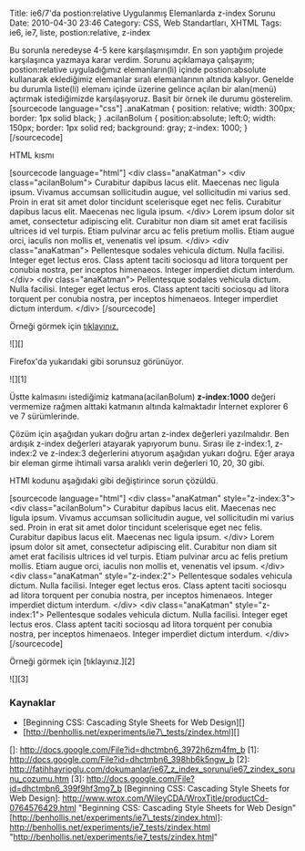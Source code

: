 Title: ie6/7&#039;da postion:relative Uygulanmış Elemanlarda z-index Sorunu
Date: 2010-04-30 23:46
Category: CSS, Web Standartları, XHTML
Tags: ie6, ie7, liste, postion:relative, z-index

Bu sorunla neredeyse 4-5 kere karşılaşmışımdır. En son yaptığım projede
karşılaşınca yazmaya karar verdim. Sorunu açıklamaya çalışayım;
postion:relative uyguladığımız elemanların(li) içinde postion:absolute
kullanarak eklediğimiz elemanlar sıralı elemanlarının altında kalıyor.
Genelde bu durumla liste(li) elemanı içinde üzerine gelince açılan bir
alan(menü) açtırmak istediğimizde karşılaşıyoruz.<!--more--> Basit bir
örnek ile durumu gösterelim. [sourcecode language="css"] .anaKatman {
position: relative; width: 300px; border: 1px solid black; }
.acilanBolum { position:absolute; left:0; width: 150px; border: 1px
solid red; background: gray; z-index: 1000; } [/sourcecode]

HTML kısmı

[sourcecode language="html"] \<div class="anaKatman"\> \<div
class="acilanBolum"\> Curabitur dapibus lacus elit. Maecenas nec ligula
ipsum. Vivamus accumsan sollicitudin augue, vel sollicitudin mi varius
sed. Proin in erat sit amet dolor tincidunt scelerisque eget nec felis.
Curabitur dapibus lacus elit. Maecenas nec ligula ipsum. \</div\> Lorem
ipsum dolor sit amet, consectetur adipiscing elit. Curabitur non diam
sit amet erat facilisis ultrices id vel turpis. Etiam pulvinar arcu ac
felis pretium mollis. Etiam augue orci, iaculis non mollis et, venenatis
vel ipsum. \</div\> \<div class="anaKatman"\> Pellentesque sodales
vehicula dictum. Nulla facilisi. Integer eget lectus eros. Class aptent
taciti sociosqu ad litora torquent per conubia nostra, per inceptos
himenaeos. Integer imperdiet dictum interdum. \</div\> \<div
class="anaKatman"\> Pellentesque sodales vehicula dictum. Nulla
facilisi. Integer eget lectus eros. Class aptent taciti sociosqu ad
litora torquent per conubia nostra, per inceptos himenaeos. Integer
imperdiet dictum interdum. \</div\> [/sourcecode]

Örneği görmek için [tıklayınız.][]

![][]

Firefox'da yukarıdaki gibi sorunsuz görünüyor.

![][1]

Üstte kalmasını istediğimiz katmana(acilanBolum) **z-index:1000** değeri
vermemize rağmen alttaki katmanın altında kalmaktadır İnternet explorer
6 ve 7 sürümlerinde. 

Çözüm için aşağıdan yukarı doğru artan z-index değerleri yazılmalıdır.
Ben ardışık z-index değerleri atayarak yapıyorum bunu. Sırası ile
z-index:1, z-index:2 ve z-index:3 değerlerini atıyorum aşağıdan yukarı
doğru. Eğer araya bir eleman girme ihtimali varsa aralıklı verin
değerleri 10, 20, 30 gibi.

HTMl kodunu aşağıdaki gibi değiştirince sorun çözüldü.

[sourcecode language="html"] \<div class="anaKatman" style="z-index:3"\>
\<div class="acilanBolum"\> Curabitur dapibus lacus elit. Maecenas nec
ligula ipsum. Vivamus accumsan sollicitudin augue, vel sollicitudin mi
varius sed. Proin in erat sit amet dolor tincidunt scelerisque eget nec
felis. Curabitur dapibus lacus elit. Maecenas nec ligula ipsum. \</div\>
Lorem ipsum dolor sit amet, consectetur adipiscing elit. Curabitur non
diam sit amet erat facilisis ultrices id vel turpis. Etiam pulvinar arcu
ac felis pretium mollis. Etiam augue orci, iaculis non mollis et,
venenatis vel ipsum. \</div\> \<div class="anaKatman"
style="z-index:2"\> Pellentesque sodales vehicula dictum. Nulla
facilisi. Integer eget lectus eros. Class aptent taciti sociosqu ad
litora torquent per conubia nostra, per inceptos himenaeos. Integer
imperdiet dictum interdum. \</div\> \<div class="anaKatman"
style="z-index:1"\> Pellentesque sodales vehicula dictum. Nulla
facilisi. Integer eget lectus eros. Class aptent taciti sociosqu ad
litora torquent per conubia nostra, per inceptos himenaeos. Integer
imperdiet dictum interdum. \</div\> [/sourcecode]

Örneği görmek için [tıklayınız.][2]

![][3]

### Kaynaklar

-   [Beginning CSS: Cascading Style Sheets for Web Design][]
-   [http://benhollis.net/experiments/ie7\_tests/zindex.html][]

</p>

  [tıklayınız.]: http://fatihhayrioglu.com/dokumanlar/ie67_z_index_sorunu/ie67_zindex_sorunu.htm
  []: http://docs.google.com/File?id=dhctmbn6_3972h6zm4fm_b
  [1]: http://docs.google.com/File?id=dhctmbn6_398hb6k5ngw_b
  [2]: http://fatihhayrioglu.com/dokumanlar/ie67_z_index_sorunu/ie67_zindex_sorunu_cozumu.htm
  [3]: http://docs.google.com/File?id=dhctmbn6_399f9hf3mg7_b
  [Beginning CSS: Cascading Style Sheets for Web Design]: http://www.wrox.com/WileyCDA/WroxTitle/productCd-0764576429.html
    "Beginning CSS: Cascading Style Sheets for Web Design"
  [http://benhollis.net/experiments/ie7\_tests/zindex.html]: http://benhollis.net/experiments/ie7_tests/zindex.html
    "http://benhollis.net/experiments/ie7_tests/zindex.html"
